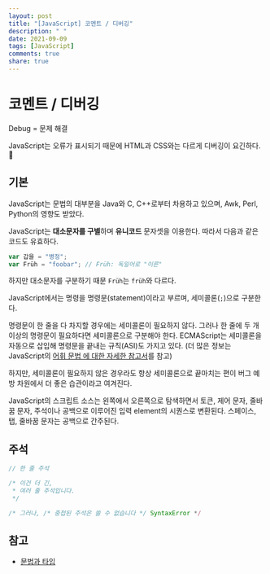 ```yaml
---
layout: post
title: "[JavaScript] 코멘트 / 디버깅"
description: " "
date: 2021-09-09
tags: [JavaScript]
comments: true
share: true
---
```


# 코멘트 / 디버깅

Debug = 문제 해결

JavaScript는 오류가 표시되기 때문에 HTML과 CSS와는 다르게 디버깅이 요긴하다.👏

## 기본

JavaScript는 문법의 대부분을 Java와 C, C++로부터 차용하고 있으며, Awk, Perl, Python의 영향도 받았다. 

JavaScript는 **대소문자를 구별**하며 **유니코드** 문자셋을 이용한다. 따라서 다음과 같은 코드도 유효하다.

```js
var 갑을 = "병정";
var Früh = "foobar"; // Früh: 독일어로 "이른"
```

하지만 대소문자를 구분하기 때문 `Früh`는 `früh`와 다르다.

JavaScript에서는 명령을 명령문(statement)이라고 부르며, 세미콜론(`;`)으로 구분한다.

명령문이 한 줄을 다 차지할 경우에는 세미콜론이 필요하지 않다. 그러나 한 줄에 두 개 이상의 명령문이 필요하다면 세미콜론으로 구분해야 한다. ECMAScript는 세미콜론을 자동으로 삽입해 명령문을 끝내는 규칙(ASI)도 가지고 있다. (더 많은 정보는 JavaScript의 [어휘 문법 에 대한 자세한 참고서](https://developer.mozilla.org/ko/docs/Web/JavaScript/Reference/Lexical_grammar)를 참고) 

하지만, 세미콜론이 필요하지 않은 경우라도 항상 세미콜론으로 끝마치는 편이 버그 예방 차원에서 더 좋은 습관이라고 여겨진다.

JavaScript의 스크립트 소스는 왼쪽에서 오른쪽으로 탐색하면서 토큰, 제어 문자, 줄바꿈 문자, 주석이나 공백으로 이루어진 입력 element의 시퀀스로 변환된다. 스페이스, 탭, 줄바꿈 문자는 공백으로 간주된다.

## 주석

```js
// 한 줄 주석

/* 이건 더 긴,
 * 여러 줄 주석입니다.
 */

/* 그러나, /* 중첩된 주석은 쓸 수 없습니다 */ SyntaxError */
```

## 참고

- [문법과 타입](https://developer.mozilla.org/ko/docs/Web/JavaScript/Guide/Values,_variables,_and_literals)